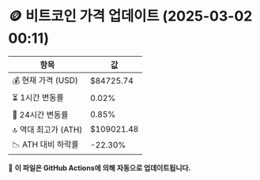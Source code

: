 # 🪙 비트코인 가격 업데이트 (2025-03-02 00:11)

| 항목                | 값 |
|--------------------|----------------|
| 💰 현재 가격 (USD) | $84725.74 |
| ⏳ 1시간 변동률    | 0.02% |
| 📆 24시간 변동률   | 0.85% |
| 🔝 역대 최고가 (ATH) | $109021.48 |
| 📉 ATH 대비 하락률 | -22.30% |

🔄 **이 파일은 GitHub Actions에 의해 자동으로 업데이트됩니다.**
